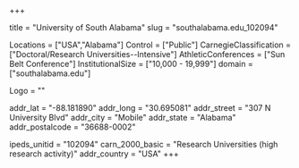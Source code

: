 
+++

title = "University of South Alabama"
slug = "southalabama.edu_102094"

Locations = ["USA","Alabama"]
Control = ["Public"]
CarnegieClassification = ["Doctoral/Research Universities--Intensive"]
AthleticConferences = ["Sun Belt Conference"]
InstitutionalSize = ["10,000 - 19,999"]
domain = ["southalabama.edu"]

Logo = ""

addr_lat = "-88.181890"
addr_long = "30.695081"
addr_street = "307 N University Blvd"
addr_city = "Mobile"
addr_state = "Alabama"
addr_postalcode = "36688-0002"

ipeds_unitid = "102094"
carn_2000_basic = "Research Universities (high research activity)"
addr_country = "USA"
+++
    
